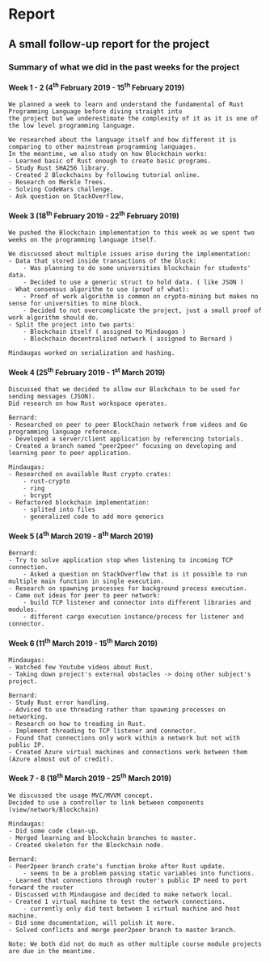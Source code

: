 # Report
 
## A small follow-up report for the project
### Summary of what we did in the past weeks for the project
#### Week 1 - 2 (4<sup>th</sup> February 2019 - 15<sup>th</sup> February 2019)
    We planned a week to learn and understand the fundamental of Rust Programming Language before diving straight into
    the project but we underestimate the complexity of it as it is one of the low level programming language.  

    We researched about the language itself and how different it is comparing to other mainstream programming languages.  
    In the meantime, we also study on how Blockchain works:
    - Learned basic of Rust enough to create basic programs.
    - Study Rust SHA256 library.
    - Created 2 Blockchains by following tutorial online.
    - Research on Merkle Trees.
    - Solving CodeWars challenge.
    - Ask question on StackOverflow.
#### Week 3 (18<sup>th</sup> February 2019 - 22<sup>th</sup> February 2019)
    We pushed the Blockchain implementation to this week as we spent two weeks on the programming language itself.
    
    We discussed about multiple issues arise during the implementation:
    - Data that stored inside transactions of the block:
        - Was planning to do some universities blockchain for students' data.
        - Decided to use a generic struct to hold data. ( like JSON )
    - What consensus algorithm to use (proof of what):
        - Proof of work algorithm is common on crypto-mining but makes no sense for universities to mine block.
        - Decided to not overcomplicate the project, just a small proof of work algorithm should do.
    - Split the project into two parts:
        - Blockchain itself ( assigned to Mindaugas )
        - Blockchain decentralized network ( assigned to Bernard )
        
    Mindaugas worked on serialization and hashing.
#### Week 4 (25<sup>th</sup> February 2019 - 1<sup>st</sup> March 2019)
    Discussed that we decided to allow our Blockchain to be used for sending messages (JSON).
    Did research on how Rust workspace operates.

    Bernard:
    - Researched on peer to peer BlockChain network from videos and Go programming language reference.
    - Developed a server/client application by referencing tutorials.  
    - Created a branch named "peer2peer" focusing on developing and learning peer to peer application.
    
    Mindaugas:
    - Researched on available Rust crypto crates:
        - rust-crypto
        - ring
        - bcrypt
    - Refactored blockchain implementation:
        - splited into files
        - generalized code to add more generics
#### Week 5 (4<sup>th</sup> March 2019 - 8<sup>th</sup> March 2019)
    Bernard:
    - Try to solve application stop when listening to incoming TCP connection.
        - Asked a question on StackOverflow that is it possible to run multiple main function in single execution.
    - Research on spawning processes for background process execution.
    - Came out ideas for peer to peer network:
        - build TCP listener and connector into different libraries and modules.
        - different cargo execution instance/process for listener and connector.

#### Week 6 (11<sup>th</sup> March 2019 - 15<sup>th</sup> March 2019)
    Mindaugas:
    - Watched few Youtube videos about Rust.
    - Taking down project's external obstacles -> doing other subject's project.
    
    Bernard:
    - Study Rust error handling.
    - Adviced to use threading rather than spawning processes on networking.
    - Research on how to treading in Rust.
    - Implement threading to TCP listener and connector.
    - Found that connections only work within a network but not with public IP.  
    - Created Azure virtual machines and connections work between them (Azure almost out of credit).
#### Week 7 - 8 (18<sup>th</sup> March 2019 - 25<sup>th</sup> March 2019)
    We discussed the usage MVC/MVVM concept.
    Decided to use a controller to link between components (view/network/Blockchain)
    
    Mindaugas:
    - Did some code clean-up.
    - Merged learning and blockchain branches to master.
    - Created skeleton for the Blockchain node.
    
    Bernard:
    - Peer2peer branch crate's function broke after Rust update.
        - seems to be a problem passing static variables into functions.
    - Learned that connections through router's public IP need to port forward the router
    - Discussed with Mindaugase and decided to make network local.
    - Created 1 virtual machine to test the network connections.
        - currently only did test between 1 virtual machine and host machine.  
    - Did some documentation, will polish it more.
    - Solved conflicts and merge peer2peer branch to master branch.

    Note: We both did not do much as other multiple course module projects are due in the meantime.